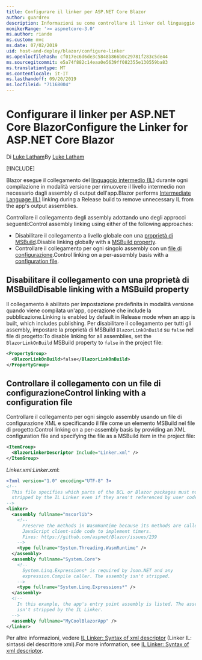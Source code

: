 ```yaml
---
title: Configurare il linker per ASP.NET Core Blazor
author: guardrex
description: Informazioni su come controllare il linker del linguaggio intermedio (IL) quando si compila un'app Blazor.
monikerRange: '>= aspnetcore-3.0'
ms.author: riande
ms.custom: mvc
ms.date: 07/02/2019
uid: host-and-deploy/blazor/configure-linker
ms.openlocfilehash: cf017ec6d6de3c5848b866b0c29781f283c5de44
ms.sourcegitcommit: e5a74f882c14eaa0e5639ff082355e130559ba83
ms.translationtype: MT
ms.contentlocale: it-IT
ms.lasthandoff: 09/20/2019
ms.locfileid: "71168004"
---
```

# <a name="configure-the-linker-for-aspnet-core-blazor"></a><span data-ttu-id="f1e30-103">Configurare il linker per ASP.NET Core Blazor</span><span class="sxs-lookup"><span data-stu-id="f1e30-103">Configure the Linker for ASP.NET Core Blazor</span></span>

<span data-ttu-id="f1e30-104">Di [Luke Latham](https://github.com/guardrex)</span><span class="sxs-lookup"><span data-stu-id="f1e30-104">By [Luke Latham](https://github.com/guardrex)</span></span>

[!INCLUDE[](~/includes/blazorwasm-preview-notice.md)]

<span data-ttu-id="f1e30-105">Blazor esegue il collegamento del [linguaggio intermedio (IL)](/dotnet/standard/managed-code#intermediate-language--execution) durante ogni compilazione in modalità versione per rimuovere il livello intermedio non necessario dagli assembly di output dell'app.</span><span class="sxs-lookup"><span data-stu-id="f1e30-105">Blazor performs [Intermediate Language (IL)](/dotnet/standard/managed-code#intermediate-language--execution) linking during a Release build to remove unnecessary IL from the app's output assemblies.</span></span>

<span data-ttu-id="f1e30-106">Controllare il collegamento degli assembly adottando uno degli approcci seguenti:</span><span class="sxs-lookup"><span data-stu-id="f1e30-106">Control assembly linking using either of the following approaches:</span></span>

* <span data-ttu-id="f1e30-107">Disabilitare il collegamento a livello globale con una [proprietà di MSBuild](#disable-linking-with-a-msbuild-property).</span><span class="sxs-lookup"><span data-stu-id="f1e30-107">Disable linking globally with a [MSBuild property](#disable-linking-with-a-msbuild-property).</span></span>
* <span data-ttu-id="f1e30-108">Controllare il collegamento per ogni singolo assembly con un [file di configurazione](#control-linking-with-a-configuration-file).</span><span class="sxs-lookup"><span data-stu-id="f1e30-108">Control linking on a per-assembly basis with a [configuration file](#control-linking-with-a-configuration-file).</span></span>

## <a name="disable-linking-with-a-msbuild-property"></a><span data-ttu-id="f1e30-109">Disabilitare il collegamento con una proprietà di MSBuild</span><span class="sxs-lookup"><span data-stu-id="f1e30-109">Disable linking with a MSBuild property</span></span>

<span data-ttu-id="f1e30-110">Il collegamento è abilitato per impostazione predefinita in modalità versione quando viene compilata un'app, operazione che include la pubblicazione.</span><span class="sxs-lookup"><span data-stu-id="f1e30-110">Linking is enabled by default in Release mode when an app is built, which includes publishing.</span></span> <span data-ttu-id="f1e30-111">Per disabilitare il collegamento per tutti gli assembly, impostare la proprietà di MSBuild `BlazorLinkOnBuild` su `false` nel file di progetto:</span><span class="sxs-lookup"><span data-stu-id="f1e30-111">To disable linking for all assemblies, set the `BlazorLinkOnBuild` MSBuild property to `false` in the project file:</span></span>

```xml
<PropertyGroup>
  <BlazorLinkOnBuild>false</BlazorLinkOnBuild>
</PropertyGroup>
```

## <a name="control-linking-with-a-configuration-file"></a><span data-ttu-id="f1e30-112">Controllare il collegamento con un file di configurazione</span><span class="sxs-lookup"><span data-stu-id="f1e30-112">Control linking with a configuration file</span></span>

<span data-ttu-id="f1e30-113">Controllare il collegamento per ogni singolo assembly usando un file di configurazione XML e specificando il file come un elemento MSBuild nel file di progetto:</span><span class="sxs-lookup"><span data-stu-id="f1e30-113">Control linking on a per-assembly basis by providing an XML configuration file and specifying the file as a MSBuild item in the project file:</span></span>

```xml
<ItemGroup>
  <BlazorLinkerDescriptor Include="Linker.xml" />
</ItemGroup>
```

<span data-ttu-id="f1e30-114">*Linker.xml*:</span><span class="sxs-lookup"><span data-stu-id="f1e30-114">*Linker.xml*:</span></span>

```xml
<?xml version="1.0" encoding="UTF-8" ?>
<!--
  This file specifies which parts of the BCL or Blazor packages must not be
  stripped by the IL Linker even if they aren't referenced by user code.
-->
<linker>
  <assembly fullname="mscorlib">
    <!--
      Preserve the methods in WasmRuntime because its methods are called by 
      JavaScript client-side code to implement timers.
      Fixes: https://github.com/aspnet/Blazor/issues/239
    -->
    <type fullname="System.Threading.WasmRuntime" />
  </assembly>
  <assembly fullname="System.Core">
    <!--
      System.Linq.Expressions* is required by Json.NET and any 
      expression.Compile caller. The assembly isn't stripped.
    -->
    <type fullname="System.Linq.Expressions*" />
  </assembly>
  <!--
    In this example, the app's entry point assembly is listed. The assembly
    isn't stripped by the IL Linker.
  -->
  <assembly fullname="MyCoolBlazorApp" />
</linker>
```

<span data-ttu-id="f1e30-115">Per altre informazioni, vedere [IL Linker: Syntax of xml descriptor](https://github.com/mono/linker/blob/master/src/linker/README.md#syntax-of-xml-descriptor) (Linker IL: sintassi del descrittore xml).</span><span class="sxs-lookup"><span data-stu-id="f1e30-115">For more information, see [IL Linker: Syntax of xml descriptor](https://github.com/mono/linker/blob/master/src/linker/README.md#syntax-of-xml-descriptor).</span></span>
